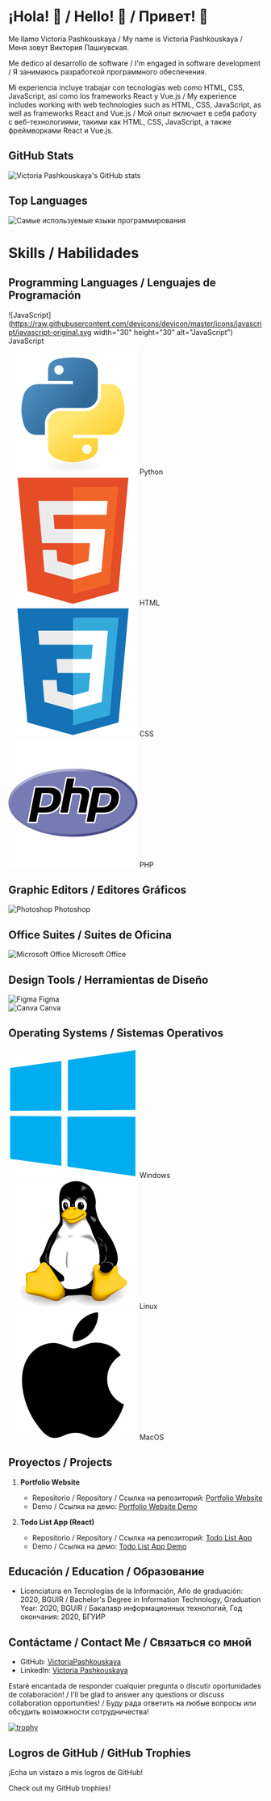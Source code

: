 # ¡Hola! 👋 / Hello! 👋 / Привет! 👋

Me llamo Victoria Pashkouskaya / My name is Victoria Pashkouskaya / Меня зовут Виктория Пашкувская. 

Me dedico al desarrollo de software / I'm engaged in software development / Я занимаюсь разработкой программного обеспечения. 

Mi experiencia incluye trabajar con tecnologías web como HTML, CSS, JavaScript, así como los frameworks React y Vue.js / My experience includes working with web technologies such as HTML, CSS, JavaScript, as well as frameworks React and Vue.js / Мой опыт включает в себя работу с веб-технологиями, такими как HTML, CSS, JavaScript, а также фреймворками React и Vue.js.

## GitHub Stats
![Victoria Pashkouskaya's GitHub stats](https://github-readme-stats.vercel.app/api?username=VictoriaPashkouskaya&show_icons=true&theme=radical&bg_color=000000&text_color=DC143C)

## Top Languages

![Самые используемые языки программирования](https://github-readme-stats.vercel.app/api/top-langs/?username=VictoriaPashkouskaya&layout=compact&bg_color=000000&text_color=DC143C)

# Skills / Habilidades

## Programming Languages / Lenguajes de Programación

![JavaScript](https://raw.githubusercontent.com/devicons/devicon/master/icons/javascript/javascript-original.svg width="30" height="30" alt="JavaScript") JavaScript  
![Python](https://raw.githubusercontent.com/devicons/devicon/master/icons/python/python-original.svg) Python  
![HTML5](https://raw.githubusercontent.com/devicons/devicon/master/icons/html5/html5-original.svg) HTML  
![CSS3](https://raw.githubusercontent.com/devicons/devicon/master/icons/css3/css3-original.svg) CSS  
![PHP](https://raw.githubusercontent.com/devicons/devicon/master/icons/php/php-original.svg) PHP  

## Graphic Editors / Editores Gráficos

![Photoshop](https://upload.wikimedia.org/wikipedia/commons/9/92/Adobe_Photoshop_Logotype_CC_%282013%29.svg) Photoshop  

## Office Suites / Suites de Oficina

![Microsoft Office](https://upload.wikimedia.org/wikipedia/commons/8/84/Microsoft_Office_2013-2019_logo.svg) Microsoft Office  

## Design Tools / Herramientas de Diseño

![Figma](https://upload.wikimedia.org/wikipedia/commons/3/33/Figma-logo.svg) Figma  
![Canva](https://upload.wikimedia.org/wikipedia/commons/1/1d/Canva_logo.svg) Canva  

## Operating Systems / Sistemas Operativos

![Windows](https://raw.githubusercontent.com/devicons/devicon/master/icons/windows8/windows8-original.svg) Windows  
![Linux](https://raw.githubusercontent.com/devicons/devicon/master/icons/linux/linux-original.svg) Linux  
![MacOS](https://raw.githubusercontent.com/devicons/devicon/master/icons/apple/apple-original.svg) MacOS  



## Proyectos / Projects

1. **Portfolio Website**
   - Repositorio / Repository / Ссылка на репозиторий: [Portfolio Website](https://github.com/VictoriaPashkouskaya/portfolio)
   - Demo / Ссылка на демо: [Portfolio Website Demo](https://victoriapashkouskaya.github.io/portfolio/)

2. **Todo List App (React)**
   - Repositorio / Repository / Ссылка на репозиторий: [Todo List App](https://github.com/VictoriaPashkouskaya/todo-list-react)
   - Demo / Ссылка на демо: [Todo List App Demo](https://victoriapashkouskaya.github.io/todo-list-react/)

## Educación / Education / Образование

- Licenciatura en Tecnologías de la Información, Año de graduación: 2020, BGUIR / Bachelor's Degree in Information Technology, Graduation Year: 2020, BGUIR / Бакалавр информационных технологий, Год окончания: 2020, БГУИР

## Contáctame / Contact Me / Связаться со мной

- GitHub: [VictoriaPashkouskaya](https://github.com/VictoriaPashkouskaya)
- LinkedIn: [Victoria Pashkouskaya](https://www.linkedin.com/in/victoria-pashkouskaya/)

Estaré encantada de responder cualquier pregunta o discutir oportunidades de colaboración! / I'll be glad to answer any questions or discuss collaboration opportunities! / Буду рада ответить на любые вопросы или обсудить возможности сотрудничества!

[![trophy](https://github-profile-trophy.vercel.app/?username=VictoriaPashkouskaya)](https://github.com/ryo-ma/github-profile-trophy)


## Logros de GitHub / GitHub Trophies

¡Echa un vistazo a mis logros de GitHub!

Check out my GitHub trophies!


